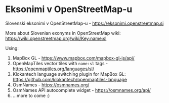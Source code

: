 # Eksonimi v OpenStreetMap-u
Slovenski eksonimi v OpenStreetMap-u - https://eksonimi.openstreetmap.si

More about Slovenian exonyms in OpenStreetMap wiki: https://wiki.openstreetmap.org/wiki/Key:name:sl

Using:
1. MapBox GL - https://www.mapbox.com/mapbox-gl-js/api/
2. OpenMapTiles vector tiles with `name:sl` tags - https://openmaptiles.org/languages/sl/
3. Klokantech language switching plugin for MapBox GL: https://github.com/klokantech/openmaptiles-language
4. OsmNames - https://osmnames.org/
5. OsmNames API autocomplete widget - https://osmnames.org/api/
6. ...more to come :)
